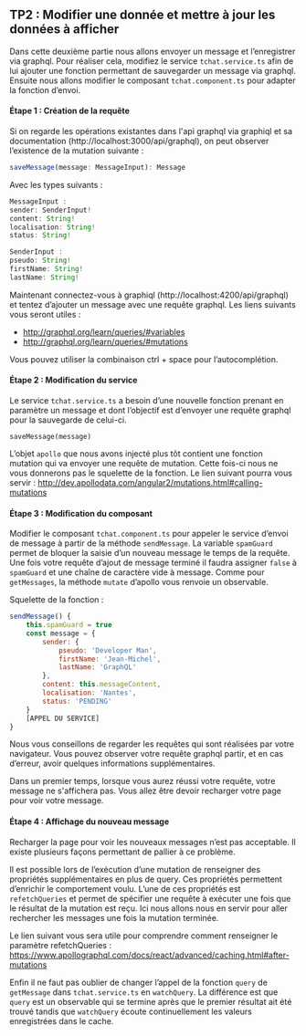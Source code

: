 ## TP2 : Modifier une donnée et mettre à jour les données à afficher

Dans cette deuxième partie nous allons envoyer un message et l’enregistrer via graphql. Pour réaliser cela, modifiez le service `tchat.service.ts` afin de lui ajouter une fonction permettant de sauvegarder un message via graphql. Ensuite nous allons modifier le composant `tchat.component.ts` pour adapter la fonction d’envoi.

#### Étape 1 : Création de la requête

Si on regarde les opérations existantes dans l'api graphql via graphiql et sa documentation (http://localhost:3000/api/graphql), on peut observer l’existence de la mutation suivante :

```javascript
saveMessage(message: MessageInput): Message
```

Avec les types suivants :

```javascript
MessageInput :
sender: SenderInput!
content: String!
localisation: String!
status: String!

SenderInput :
pseudo: String!
firstName: String!
lastName: String!
```

Maintenant connectez-vous à graphiql (http://localhost:4200/api/graphql) et tentez d’ajouter un message avec une requête graphql. Les liens suivants vous seront utiles :

* http://graphql.org/learn/queries/#variables
* http://graphql.org/learn/queries/#mutations

Vous pouvez utiliser la combinaison ctrl + space pour l’autocomplétion.

#### Étape 2 : Modification du service

Le service `tchat.service.ts` a besoin d’une nouvelle fonction prenant en paramètre un message et dont l’objectif est d’envoyer une requête graphql pour la sauvegarde de celui-ci.

```
saveMessage(message)
```

L’objet `apollo` que nous avons injecté plus tôt contient une fonction mutation qui va envoyer une requête de mutation. Cette fois-ci nous ne vous donnerons pas le squelette de la fonction. Le lien suivant pourra vous servir : http://dev.apollodata.com/angular2/mutations.html#calling-mutations

#### Étape 3 : Modification du composant

Modifier le composant `tchat.component.ts` pour appeler le service d’envoi de message à partir de la méthode `sendMessage`. La variable `spamGuard` permet de bloquer la saisie d’un nouveau message le temps de la requête. Une fois votre requête d’ajout de message terminé il faudra assigner `false` à `spamGuard` et une chaîne de caractère vide à message. Comme pour `getMessages`, la méthode `mutate` d’apollo vous renvoie un observable.

Squelette de la fonction :

```javascript
sendMessage() {
    this.spamGuard = true
    const message = {
        sender: {
            pseudo: 'Developer Man',
            firstName: 'Jean-Michel',
            lastName: 'GraphQL'
        },
        content: this.messageContent,
        localisation: 'Nantes',
        status: 'PENDING'
    }
    [APPEL DU SERVICE]
}
```

Nous vous conseillons de regarder les requêtes qui sont réalisées par votre navigateur. Vous pouvez observer votre requête graphql partir, et en cas d’erreur, avoir quelques informations supplémentaires.

Dans un premier temps, lorsque vous aurez réussi votre requête, votre message ne s'affichera pas. Vous allez être devoir recharger votre page pour voir votre message.

#### Étape 4 : Affichage du nouveau message

Recharger la page pour voir les nouveaux messages n’est pas acceptable. Il existe plusieurs façons permettant de pallier à ce problème.

Il est possible lors de l’exécution d’une mutation de renseigner des propriétés supplémentaires en plus de query. Ces propriétés permettent d’enrichir le comportement voulu. L’une de ces propriétés est `refetchQueries` et permet de spécifier une requête à exécuter une fois que le résultat de la mutation est reçu. Ici nous allons nous en servir pour aller rechercher les messages une fois la mutation terminée.

Le lien suivant vous sera utile pour comprendre comment renseigner le paramètre refetchQueries : https://www.apollographql.com/docs/react/advanced/caching.html#after-mutations

Enfin il ne faut pas oublier de changer l’appel de la fonction `query` de `getMessage` dans `tchat.service.ts` en `watchQuery`. La différence est que `query` est un observable qui se termine après que le premier résultat ait été trouvé tandis que `watchQuery` écoute continuellement les valeurs enregistrées dans le cache.
